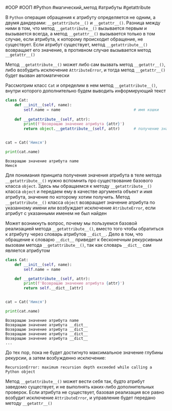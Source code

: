#OOP #ООП #Python #магический_метод #атрибуты #getattribute


В `Python` операция обращения к атрибуту определяется не одним, а двумя дандерами: `__getattribute__()` и `__getattr__()`. Разница между ними в том, что метод `__getattribute__()` вызывается первым и вызывается всегда, а метод `__getattr__()` вызывается только в том случае, если атрибута, к которому происходит обращение, не существует. Если атрибут существует, метод `__getattribute__()` возвращает его значение, в противном случае вызывается метод `__getattr__()`

Метод `__getattribute__()` может либо сам вызвать метод `__getattr__()`, либо возбудить исключение `AttributeError`, и тогда метод `__getattr__()` будет вызван автоматически

Рассмотрим класс `Cat` и определим в нем метод `__getattribute__()`, внутри которого дополнительно будем выводить информирующий текст
```python
class Cat:
    def __init__(self, name):
        self.name = name                                # имя кошки
        
    def __getattribute__(self, attr):
        print(f'Возвращаю значение атрибута {attr}')
        return object.__getattribute__(self, attr)      # получение значения атрибута attr объекта self


cat = Cat('Никся')

print(cat.name)
```
```
Возвращаю значение атрибута name
Никся
```
Для понимания принципа получения значения атрибута в теле метода `__getattribute__()` нужно вспомнить про существование базового класса `object`. Здесь мы обращаемся к методу `__getattribute__()` класса `object` и передаем ему в качестве аргумента объект и имя атрибута, значение по которому хотим получить. Метод `__getattribute__()` класса `object` возвращает значение атрибута по указанному имени или возбуждает исключение `AtributeError`, если атрибут с указанными именем не был найден

Может возникнуть вопрос, почему мы пользуемся базовой реализацией метода `__getattribute__()`, вместо того чтобы обратиться к атрибуту через словарь атрибутов `__dict__`. Дело в том, что обращение к словарю `__dict__` приведет к бесконечным рекурсивным вызовам метода `__getattribute__()`, так как словарь `__dict__` сам является атрибутом
```python
class Cat:
    def __init__(self, name):
        self.name = name

    def __getattribute__(self, attr):
        print(f'Возвращаю значение атрибута {attr}')
        return self.__dict__[attr]


cat = Cat('Никся')

print(cat.name)
```
```
Возвращаю значение атрибута name
Возвращаю значение атрибута __dict__
Возвращаю значение атрибута __dict__
Возвращаю значение атрибута __dict__
Возвращаю значение атрибута __dict__
...
```
До тех пор, пока не будет достигнуто максимальное значение глубины рекурсии, а затем возбужденно исключение:
```
RecursionError: maximum recursion depth exceeded while calling a Python object
```
Метод `__getattribute__()` может вести себя так, будто атрибут заведомо существует, и не выполнять каких-либо дополнительных проверок. Если атрибута не существует, базовая реализация все равно возбудит исключение `AttributeError`, и управление будет передано методу `__getattr__()`


